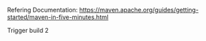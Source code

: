 Refering Documentation: https://maven.apache.org/guides/getting-started/maven-in-five-minutes.html

Trigger build 2
